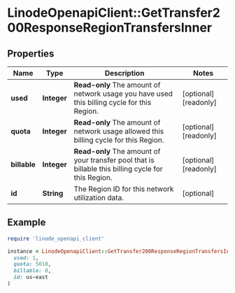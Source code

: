 # LinodeOpenapiClient::GetTransfer200ResponseRegionTransfersInner

## Properties

| Name | Type | Description | Notes |
| ---- | ---- | ----------- | ----- |
| **used** | **Integer** | __Read-only__ The amount of network usage you have used this billing cycle for this Region. | [optional][readonly] |
| **quota** | **Integer** | __Read-only__ The amount of network usage allowed this billing cycle for this Region. | [optional][readonly] |
| **billable** | **Integer** | __Read-only__ The amount of your transfer pool that is billable this billing cycle for this Region. | [optional][readonly] |
| **id** | **String** | The Region ID for this network utilization data. | [optional] |

## Example

```ruby
require 'linode_openapi_client'

instance = LinodeOpenapiClient::GetTransfer200ResponseRegionTransfersInner.new(
  used: 1,
  quota: 5010,
  billable: 0,
  id: us-east
)
```

